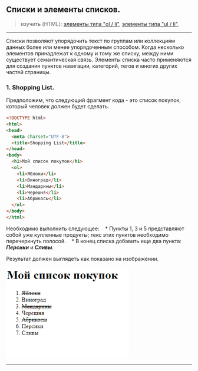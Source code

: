 ## Списки и элементы списков.

> изучить (HTML):
[элементы типа "ol / li"](http://htmlbook.ru/html/ol),
[элементы типа "ul / li"](http://htmlbook.ru/html/ol),


---

Списки позволяют упорядочить текст по группам или коллекциям данных более или менее упорядоченным способом.
Когда несколько элементов принадлежат к одному и тому же списку, между ними существует семантическая связь.
Элементы списка часто применяются для создания пунктов навигации, категорий, тегов и многих других частей страницы.

### 1. Shopping List.

Предположим, что следующий фрагмент кода - это список покупок, который человек должен будет сделать.

```html
<!DOCTYPE html>
<html>
<head>
  <meta charset="UTF-8">
  <title>Shopping List</title>
</head>
<body>
  <h1>Мой список покупок</h1>
  <ol>
    <li>Яблоки</li>
    <li>Виноград</li>
    <li>Мандарины</li>
    <li>Черешня</li>
    <li>Абрикосы</li>
  </ol>  
</body>
</html>

```

Необходимо выполнить следующее:
   * Пункты 1, 3 и 5 представляют собой уже купленные продукты; текс этих пунктов необходимо перечеркнуть полосой.
   * В конец списка добавить еще два пункта: ***Персики*** и ***Сливы***.

Результат должен выглядеть как показано на изображении.

  ![airport1](lists-1.png)

---
